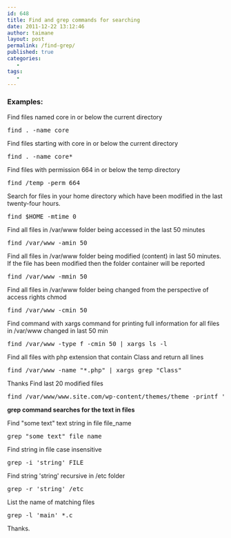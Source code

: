 ```yaml
---
id: 648
title: Find and grep commands for searching
date: 2011-12-22 13:12:46
author: taimane
layout: post
permalink: /find-grep/
published: true
categories:
   -
tags:
   -
---
```

<h3>Examples:</h3>

Find files named core in or below the current directory

<pre>find . -name core</pre>

Find files starting with core in or below the current directory

<pre>find . -name core*</pre>

Find files with permission 664 in or below the temp directory

<pre>find /temp -perm 664</pre>

Search for files in your home directory which have been modified in the last twenty-four hours.

<pre>find $HOME -mtime 0</pre>

Find all files in /var/www folder being accessed in the last 50 minutes

<pre>find /var/www -amin 50</pre>

Find all files in /var/www folder being modified (content) in last 50 minutes. If the file has been modified then the folder container will be reported

<pre>find /var/www -mmin 50</pre>

Find all files in /var/www folder being changed from the perspective of access rights chmod

<pre>find /var/www -cmin 50</pre>

Find command with xargs command for printing full information for all files in /var/www changed in last 50 min

<pre>find /var/www -type f -cmin 50 | xargs ls -l</pre>

Find all files with php extension that contain Class and return all lines

<pre>find /var/www -name "*.php" | xargs grep "Class"</pre>
Thanks
Find last 20 modified files

<pre>find /var/www/www.site.com/wp-content/themes/theme -printf '%T+ %p\n' | sort -r | head -20</pre>





<strong>grep command searches for the text in files</strong>



Find "some text" text string in file file_name

<pre>grep "some text" file_name</pre>

Find string in file case insensitive

<pre>grep -i 'string' FILE</pre>

Find string 'string' recursive in /etc folder

<pre>grep -r 'string' /etc</pre>

List the name of matching files

<pre>grep -l 'main' *.c</pre>









Thanks.  

